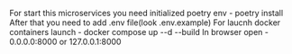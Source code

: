 For start this microservices you need initialized poetry env - poetry install
After that you need to add .env file(look .env.example)
For laucnh docker containers launch - docker compose up --d --build
In browser open - 0.0.0.0:8000 or 127.0.0.1:8000
